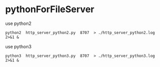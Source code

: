 # pythonForFileServer



use  python2

```
python2  http_server_python2.py  8707  > ./http_server_python2.log 2>&1 &
```



use  python3

```
python3  http_server_python3.py  8707  > ./http_server_python3.log 2>&1 &
```

